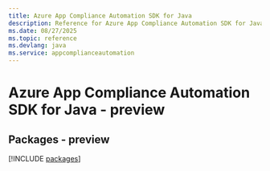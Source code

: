 ```yaml
---
title: Azure App Compliance Automation SDK for Java
description: Reference for Azure App Compliance Automation SDK for Java
ms.date: 08/27/2025
ms.topic: reference
ms.devlang: java
ms.service: appcomplianceautomation
---
```

# Azure App Compliance Automation SDK for Java - preview
## Packages - preview
[!INCLUDE [packages](app-compliance-automation-index.md)]
